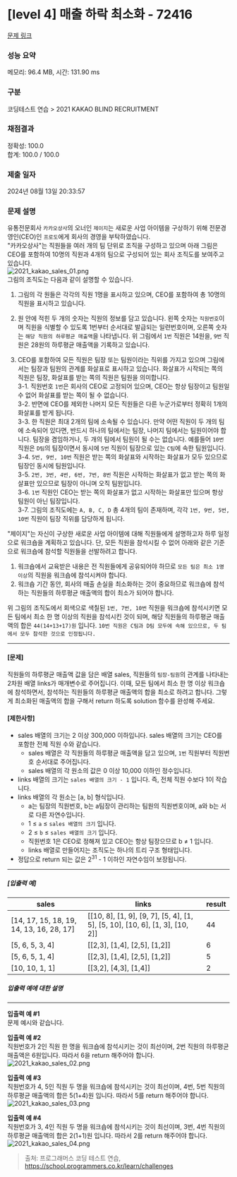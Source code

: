 # [level 4] 매출 하락 최소화 - 72416 

[문제 링크](https://school.programmers.co.kr/learn/courses/30/lessons/72416) 

### 성능 요약

메모리: 96.4 MB, 시간: 131.90 ms

### 구분

코딩테스트 연습 > 2021 KAKAO BLIND RECRUITMENT

### 채점결과

정확성: 100.0<br/>합계: 100.0 / 100.0

### 제출 일자

2024년 08월 13일 20:33:57

### 문제 설명

<p>유통전문회사 <code>카카오상사</code>의 오너인 <code>제이지</code>는 새로운 사업 아이템을 구상하기 위해 전문경영인(CEO)인 <code>프로도</code>에게 회사의 경영을 부탁하였습니다.<br>
"카카오상사"는 직원들을 여러 개의 팀 단위로 조직을 구성하고 있으며 아래 그림은 CEO를 포함하여 10명의 직원과 4개의 팀으로 구성되어 있는 회사 조직도를 보여주고 있습니다.<br>
<img src="https://grepp-programmers.s3.ap-northeast-2.amazonaws.com/files/production/a55bfc1d-951e-478f-bbe8-f5eb021e5a0d/2021_kakao_sales_01.png" title="" alt="2021_kakao_sales_01.png"><br>
그림의 조직도는 다음과 같이 설명할 수 있습니다.</p>

<ol>
<li>그림의 각 원들은 각각의 직원 1명을 표시하고 있으며, CEO를 포함하여 총 10명의 직원을 표시하고 있습니다.</li>
<li><p>원 안에 적힌 두 개의 숫자는 직원의 정보를 담고 있습니다. 왼쪽 숫자는 <code>직원번호</code>이며 직원을 식별할 수 있도록 1번부터 순서대로 발급되는 일련번호이며, 오른쪽 숫자는 <code>해당 직원의 하루평균 매출액</code>을 나타냅니다. 위 그림에서 <code>1번</code> 직원은 14원을, <code>9번</code> 직원은 28원의 하루평균 매출액을 기록하고 있습니다.</p></li>
<li><p>CEO를 포함하여 모든 직원은 팀장 또는 팀원이라는 직위를 가지고 있으며 그림에서는 팀장과 팀원의 관계를 화살표로 표시하고 있습니다. 화살표가 시작되는 쪽의 직원은 팀장, 화살표를 받는 쪽의 직원은 팀원을 의미합니다.<br>
3-1. 직원번호 <code>1번</code>은 회사의 CEO로 고정되어 있으며, CEO는 항상 팀장이고 팀원일 수 없어 화살표를 받는 쪽이 될 수 없습니다.<br>
3-2. 반면에 CEO를 제외한 나머지 모든 직원들은 다른 누군가로부터 정확히 1개의 화살표를 받게 됩니다.<br>
3-3. 한 직원은 최대 2개의 팀에 소속될 수 있습니다. 만약 어떤 직원이 두 개의 팀에 소속되어 있다면, 반드시 하나의 팀에서는 팀장, 나머지 팀에서는 팀원이어야 합니다. 팀장을 겸임하거나, 두 개의 팀에서 팀원이 될 수는 없습니다.  예를들어 <code>10번</code> 직원은 <code>D팀</code>의 팀장이면서 동시에 <code>5번</code> 직원이 팀장으로 있는 <code>C팀</code>에 속한 팀원입니다.<br>
3-4. <code>5번, 9번, 10번</code> 직원은 받는 쪽의 화살표와 시작하는 화살표가 모두 있으므로 팀장인 동시에 팀원입니다.<br>
3-5. <code>2번, 3번, 4번, 6번, 7번, 8번</code> 직원은 시작하는 화살표가 없고 받는 쪽의 화살표만 있으므로 팀장이 아니며 오직 팀원입니다.<br>
3-6. <code>1번</code> 직원인 CEO는 받는 쪽의 화살표가 없고 시작하는 화살표만 있으며 항상 팀원이 아닌 팀장입니다.<br>
3-7. 그림의 조직도에는 <code>A, B, C, D</code> 총 4개의 팀이 존재하며, 각각 <code>1번, 9번, 5번, 10번</code> 직원이 팀장 직위를 담당하게 됩니다.</p></li>
</ol>

<p>"제이지"는 자신이 구상한 새로운 사업 아이템에 대해 직원들에게 설명하고자 하루 일정으로 워크숍을 계획하고 있습니다. 단, 모든 직원을 참석시킬 수 없어 아래와 같은 기준으로 워크숍에 참석할 직원들을 선발하려고 합니다.</p>

<ol>
<li>워크숍에서 교육받은 내용은 전 직원들에게 공유되어야 하므로 <code>모든 팀은 최소 1명 이상</code>의 직원을 워크숍에 참석시켜야 합니다.</li>
<li>워크숍 기간 동안, 회사의 매출 손실을 최소화하는 것이 중요하므로 워크숍에 참석하는 직원들의 하루평균 매출액의 합이 최소가 되어야 합니다.</li>
</ol>

<p>위 그림의 조직도에서 회색으로 색칠된 <code>1번, 7번, 10번</code> 직원을 워크숍에 참석시키면 모든 팀에서 최소 한 명 이상의 직원을 참석시킨 것이 되며, 해당 직원들의 하루평균 매출액의 합은 <code>44(14+13+17)원</code> 입니다. <code>10번 직원은 C팀과 D팀 모두에 속해 있으므로, 두 팀에서 모두 참석한 것으로 인정됩니다.</code></p>

<hr>

<h4><strong>[문제]</strong></h4>

<p>직원들의 하루평균 매출액 값을 담은 배열 sales, 직원들의 <code>팀장-팀원</code>의 관계를 나타내는 2차원 배열 links가 매개변수로 주어집니다. 이때, 모든 팀에서 최소 한 명 이상 워크숍에 참석하면서, 참석하는 직원들의 하루평균 매출액의 합을 최소로 하려고 합니다. 그렇게 최소화된 매출액의 합을 구해서 return 하도록 solution 함수를 완성해 주세요.</p>

<h4><strong>[제한사항]</strong></h4>

<ul>
<li>sales 배열의 크기는 2 이상 300,000 이하입니다. sales 배열의 크기는 CEO를 포함한 전체 직원 수와 같습니다.

<ul>
<li>sales 배열은 각 직원들의 하루평균 매출액을 담고 있으며, <code>1번</code> 직원부터 직원번호 순서대로 주어집니다.</li>
<li>sales 배열의 각 원소의 값은 0 이상 10,000 이하인 정수입니다.</li>
</ul></li>
<li>links 배열의 크기는 <code>sales 배열의 크기 - 1</code> 입니다. 즉, 전체 직원 수보다 1이 작습니다.</li>
<li>links 배열의 각 원소는 [a, b] 형식입니다.

<ul>
<li>a는 팀장의 직원번호, b는 a팀장이 관리하는 팀원의 직원번호이며, a와 b는 서로 다른 자연수입니다.</li>
<li>1 ≤ <code>a</code> ≤ <code>sales 배열의 크기</code> 입니다.</li>
<li>2 ≤ <code>b</code> ≤ <code>sales 배열의 크기</code> 입니다.</li>
<li>직원번호 1은 CEO로 정해져 있고 CEO는 항상 팀장으므로 b ≠ 1 입니다.</li>
<li>links 배열로 만들어지는 조직도는 하나의 트리 구조 형태입니다.</li>
</ul></li>
<li>정답으로 return 되는 값은 2<sup>31</sup> - 1 이하인 자연수임이 보장됩니다.</li>
</ul>

<hr>

<h5><strong>[입출력 예]</strong></h5>
<table class="table">
        <thead><tr>
<th>sales</th>
<th>links</th>
<th>result</th>
</tr>
</thead>
        <tbody><tr>
<td>[14, 17, 15, 18, 19, 14, 13, 16, 28, 17]</td>
<td>[[10, 8], [1, 9], [9, 7], [5, 4], [1, 5], [5, 10], [10, 6], [1, 3], [10, 2]]</td>
<td>44</td>
</tr>
<tr>
<td>[5, 6, 5, 3, 4]</td>
<td>[[2,3], [1,4], [2,5], [1,2]]</td>
<td>6</td>
</tr>
<tr>
<td>[5, 6, 5, 1, 4]</td>
<td>[[2,3], [1,4], [2,5], [1,2]]</td>
<td>5</td>
</tr>
<tr>
<td>[10, 10, 1, 1]</td>
<td>[[3,2], [4,3], [1,4]]</td>
<td>2</td>
</tr>
</tbody>
      </table>
<h5><strong>입출력 예에 대한 설명</strong></h5>

<hr>

<p><strong>입출력 예 #1</strong><br>
문제 예시와 같습니다.</p>

<p><strong>입출력 예 #2</strong><br>
직원번호가 2인 직원 한 명을 워크숍에 참석시키는 것이 최선이며, 2번 직원의 하루평균 매출액은 6원입니다. 따라서 6을 return 해주어야 합니다.<br>
<img src="https://grepp-programmers.s3.ap-northeast-2.amazonaws.com/files/production/604f5744-1d63-426d-8286-4a076c305bac/2021_kakao_sales_02.png" title="" alt="2021_kakao_sales_02.png"></p>

<p><strong>입출력 예 #3</strong><br>
직원번호가 4, 5인 직원 두 명을 워크숍에 참석시키는 것이 최선이며, 4번, 5번 직원의 하루평균 매출액의 합은 5(1+4)원 입니다. 따라서 5를 return 해주어야 합니다.<br>
<img src="https://grepp-programmers.s3.ap-northeast-2.amazonaws.com/files/production/07606ff5-42a6-45a4-a54a-cb63d119601e/2021_kakao_sales_03.png" title="" alt="2021_kakao_sales_03.png"></p>

<p><strong>입출력 예 #4</strong><br>
직원번호가 3, 4인 직원 두 명을 워크숍에 참석시키는 것이 최선이며, 3번, 4번 직원의 하루평균 매출액의 합은 2(1+1)원 입니다. 따라서 2를 return 해주어야 합니다.<br>
<img src="https://grepp-programmers.s3.ap-northeast-2.amazonaws.com/files/production/cf0e8c38-09c7-41c4-84c6-7fc8f930ada1/2021_kakao_sales_04.png" title="" alt="2021_kakao_sales_04.png"></p>


> 출처: 프로그래머스 코딩 테스트 연습, https://school.programmers.co.kr/learn/challenges